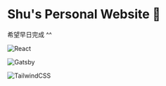 # Shu's Personal Website 🐷

希望早日完成 ^^

![React](https://img.shields.io/badge/react-%2320232a.svg?style=for-the-badge&logo=react&logoColor=%2361DAFB)

![Gatsby](https://img.shields.io/badge/Gatsby-%23663399.svg?style=for-the-badge&logo=gatsby&logoColor=white)

![TailwindCSS](https://img.shields.io/badge/tailwindcss-%2338B2AC.svg?style=for-the-badge&logo=tailwind-css&logoColor=white)
